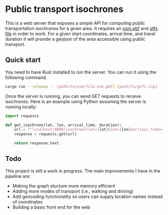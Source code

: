 # Public transport isochrones

This is a web server that exposes a simple API for computing public transportation isochrones for a given area. It requires an [osm.pbf](https://wiki.openstreetmap.org/wiki/PBF_Format) and [gtfs file](https://gtfs.org/) in order to work. For a given start coordinates, arrival time, and travel duration it will provide a geojson of the area accessible using public transport.

## Quick start

You need to have Rust installed to run the server. You can run it using the following command.

```bash
cargo run --release -- [path/to/osm/file.osm.pbf] [path/to/gtfs.zip]
```

Once the server is running, you can send GET requests to receive isochrones. Here is an example using Python assuming the server is running locally:

```python
import requests

def get_isochrone(lat, lon, arrival_time, duration):
    url = f"localhost:8000/isochrone?lat={lat}&lon={lon}&arrival_time={arrival_time}&duration={duration}"
    response = requests.get(url)

    return response.text
```

## Todo

This project is still a work in progress. The main improvements I have in the pipeline are:
- Making the graph stucture more memory efficient
- Adding more modes of transport (i.e., walking and driving)
- Add geocoding functionality so users can supply location names instead of coordinates
- Building a basic front end for the web